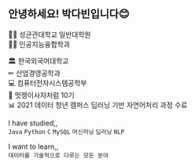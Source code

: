 ## 안녕하세요! 박다빈입니다😊  




👩‍🎓 성균관대학교 일반대학원   
👩‍💻 인공지능융합학과   

🏛 한국외국어대학교  
✏ 산업경영공학과  
💻 컴퓨터전자시스템공학부  
🦁 멋쟁이사자처럼 10기  
📊 2021 데이터 청년 캠퍼스 딥러닝 기반 자연어처리 과정 수료
   
   
I have studied,,  
`Java` `Python` `C` `MySQL` `머신러닝` `딥러닝` `NLP`

I want to learn,,  
`데이터를 기술적으로 다루는 모든 분야`



<!--
**dabin3178/dabin3178** is a ✨ _special_ ✨ repository because its `README.md` (this file) appears on your GitHub profile.

Here are some ideas to get you started:

- 🔭 I’m currently working on ...
- 🌱 I’m currently learning ...
- 👯 I’m looking to collaborate on ...
- 🤔 I’m looking for help with ...
- 💬 Ask me about ...
- 📫 How to reach me: ...
- 😄 Pronouns: ...
- ⚡ Fun fact: ...
-->
